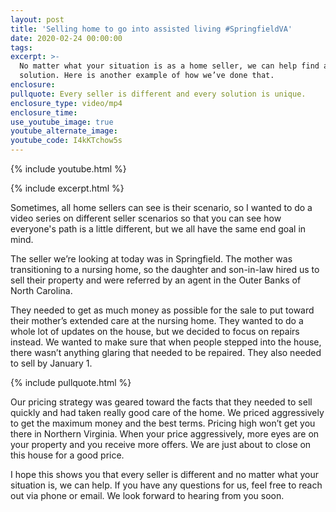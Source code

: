 ```yaml
---
layout: post
title: 'Selling home to go into assisted living #SpringfieldVA'
date: 2020-02-24 00:00:00
tags:
excerpt: >-
  No matter what your situation is as a home seller, we can help find a
  solution. Here is another example of how we’ve done that.
enclosure:
pullquote: Every seller is different and every solution is unique.
enclosure_type: video/mp4
enclosure_time:
use_youtube_image: true
youtube_alternate_image:
youtube_code: I4kKTchow5s
---
```

{% include youtube.html %}

{% include excerpt.html %}

Sometimes, all home sellers can see is their scenario, so I wanted to do a video series on different seller scenarios so that you can see how everyone's path is a little different, but we all have the same end goal in mind.

The seller we’re looking at today was in Springfield. The mother was transitioning to a nursing home, so the daughter and son-in-law hired us to sell their property and were referred by an agent in the Outer Banks of North Carolina.

They needed to get as much money as possible for the sale to put toward their mother’s extended care at the nursing home. They wanted to do a whole lot of updates on the house, but we decided to focus on repairs instead. We wanted to make sure that when people stepped into the house, there wasn’t anything glaring that needed to be repaired. They also needed to sell by January 1.

{% include pullquote.html %}

Our pricing strategy was geared toward the facts that they needed to sell quickly and had taken really good care of the home. We priced aggressively to get the maximum money and the best terms. Pricing high won’t get you there in Northern Virginia. When your price aggressively, more eyes are on your property and you receive more offers. We are just about to close on this house for a good price.

I hope this shows you that every seller is different and no matter what your situation is, we can help. If you have any questions for us, feel free to reach out via phone or email. We look forward to hearing from you soon.
